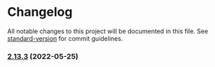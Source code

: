 # Changelog

All notable changes to this project will be documented in this file. See [standard-version](https://github.com/conventional-changelog/standard-version) for commit guidelines.

### [2.13.3](https://github.com/forcedotcom/sfdx-scanner/compare/v2.10.1000-rc...v2.13.3) (2022-05-25)
